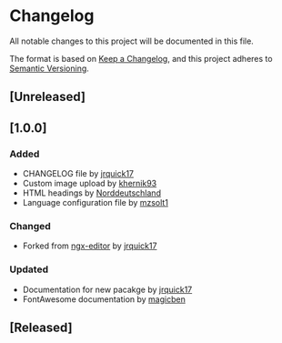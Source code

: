 # Changelog
All notable changes to this project will be documented in this file.

The format is based on [Keep a Changelog](https://keepachangelog.com/en/1.0.0/),
and this project adheres to [Semantic Versioning](https://semver.org/spec/v2.0.0.html).

## [Unreleased]

## [1.0.0]
### Added
- CHANGELOG file by [jrquick17](https://github.com/jrquick17)
- Custom image upload by [khernik93](https://github.com/khernik93)
- HTML headings by [Norddeutschland](https://github.com/Norddeutschland)
- Language configuration file by [mzsolt1](https://github.com/mzsolt1)
### Changed
- Forked from [ngx-editor](https://github.com/jrquick17/ngx-text-editor) by [jrquick17](https://github.com/jrquick17)
### Updated
- Documentation for new pacakge by [jrquick17](https://github.com/jrquick17)
- FontAwesome documentation by [magicben](https://github.com/magicben)

## [Released]
